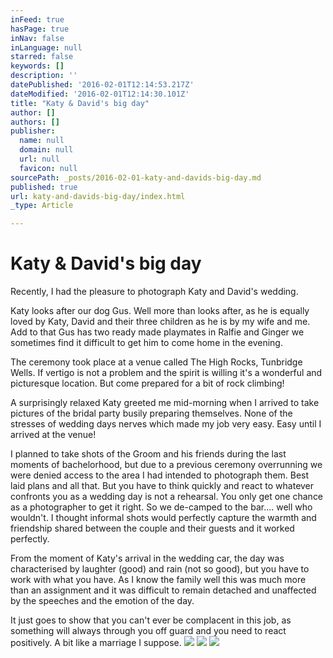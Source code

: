 ```yaml
---
inFeed: true
hasPage: true
inNav: false
inLanguage: null
starred: false
keywords: []
description: ''
datePublished: '2016-02-01T12:14:53.217Z'
dateModified: '2016-02-01T12:14:30.101Z'
title: "Katy & David's big day"
author: []
authors: []
publisher:
  name: null
  domain: null
  url: null
  favicon: null
sourcePath: _posts/2016-02-01-katy-and-davids-big-day.md
published: true
url: katy-and-davids-big-day/index.html
_type: Article

---
```

# Katy & David's big day

Recently, I had the pleasure to photograph Katy and David's wedding.

Katy looks after our dog Gus. Well more than looks after, as he is 
equally loved by Katy, David and their three children as he is by my 
wife and me. Add to that Gus has two ready made playmates in Ralfie and 
Ginger we sometimes find it difficult to get him to come home in the 
evening.

The ceremony took place at a venue called The High Rocks, Tunbridge 
Wells. If vertigo is not a problem and the spirit is willing it's a 
wonderful and picturesque location. But come prepared for a bit of rock 
climbing!

A surprisingly relaxed Katy greeted me mid-morning when I arrived to 
take pictures of the bridal party busily preparing themselves. None of 
the stresses of wedding days nerves which made my job very easy. Easy 
until I arrived at the venue!

I planned to take shots of the Groom and his friends during the last 
moments of bachelorhood, but due to a previous ceremony overrunning we 
were denied access to the area I had intended to photograph them. Best 
laid plans and all that. But you have to think quickly and react to 
whatever confronts you as a wedding day is not a rehearsal. You only get
one chance as a photographer to get it right. So we de-camped to the 
bar.... well who wouldn't. I thought informal shots would perfectly 
capture the warmth and friendship shared between the couple and their 
guests and it worked perfectly.

From the moment of Katy's arrival in the wedding car, the day was 
characterised by laughter (good) and rain (not so good), but you have to
work with what you have. As I know the family well this was much more 
than an assignment and it was difficult to remain detached and 
unaffected by the speeches and the emotion of the day.

It just goes to show that you can't ever be complacent in this job, 
as something will always through you off guard and you need to react 
positively. A bit like a marriage I suppose.
![](https://the-grid-user-content.s3-us-west-2.amazonaws.com/42dba3d0-ad79-4f8e-8b6c-8eaef4f69c7d.jpg)
![](https://the-grid-user-content.s3-us-west-2.amazonaws.com/79f426f6-e22f-4518-8897-678a44c9ae24.jpg)
![](https://the-grid-user-content.s3-us-west-2.amazonaws.com/c21f2386-7d29-44fb-a628-ea65bb552da8.jpg)